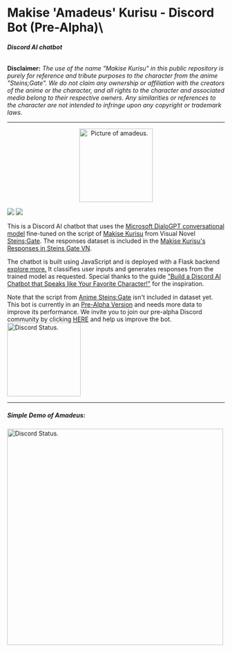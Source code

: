 # Makise 'Amadeus' Kurisu - Discord Bot (Pre-Alpha)\
###### **Discord AI chatbot**
**Disclaimer:**
*The use of the name "Makise Kurisu" in this public repository is purely for reference and tribute purposes to the character from the anime "Steins;Gate". We do not claim any ownership or affiliation with the creators of the anime or the character, and all rights to the character and associated media belong to their respective owners. Any similarities or references to the character are not intended to infringe upon any copyright or trademark laws.*

------------

<p align="center">
  <img src="https://drive.google.com/uc?export=view&id=1N4zJjUVZuw1KkQ9MvDg7QzpjUoTi3JMr" alt="Picture of amadeus." width=170>
</p>

![](https://img.shields.io/badge/Stage-Pre--Alpha-orange?style=flat-square) ![](https://img.shields.io/badge/Version-1.0.09-blue?style=flat-square)

This is a Discord AI chatbot that uses the [Microsoft DialoGPT conversational model](https://huggingface.co/microsoft/DialoGPT-medium) fine-tuned on the script of [Makise Kurisu](https://steins-gate.fandom.com/wiki/Kurisu_Makise) from Visual Novel [Steins;Gate](https://store.steampowered.com/app/412830/STEINSGATE/). The responses dataset is included in the [Makise Kurisu's Responses in Steins Gate VN](https://github.com/Ibnelaiq/KurisuQA).

The chatbot is built using JavaScript and is deployed with a Flask backend [explore more.](https://github.com/Ibnelaiq/KurisuAmadeusBot-AI)  It classifies user inputs and generates responses from the trained model as requested. Special thanks to the guide ["Build a Discord AI Chatbot that Speaks like Your Favorite Character!"](https://github.com/RuolinZheng08/twewy-discord-chatbot) for the inspiration.

Note that the script from [Anime Steins;Gate](https://myanimelist.net/anime/9253/Steins_Gate) isn't included in dataset yet.
This bot is currently in an [Pre-Alpha Version](https://en.wikipedia.org/wiki/Software_release_life_cycle#:~:text=Pre%2Dalpha%20refers%20to%20all%20activities%20performed%20during%20the%20software%20project%20before%20formal%20testing.) and needs more data to improve its performance. We invite you to join our pre-alpha Discord community by clicking [HERE](https://discord.gg/vDMCuGTY3Q) and help us improve the bot.
  <img src="https://img.shields.io/discord/1096756895118798931?label=Pre-Alpha%20Server&style=for-the-badge&logo=discord&logoColor=white&color=blue" alt="Discord Status." width=170>

------------

##### Simple Demo of Amadeus:
  <img src="https://drive.google.com/uc?export=view&id=1_J14zhr31yTi2UxjlHGpSRsZxDFwrrHO" alt="Discord Status." width=500>


